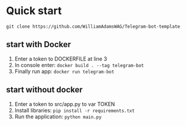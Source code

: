 

# Quick start

`git clone https://github.com/WilliamAdamsWAG/Telegram-bot-template`

## start with Docker

1. Enter a token to DOCKERFILE at line 3
2. In console enter:
`docker build . --tag telegram-bot`
3. Finally run app: 
`docker run telegram-bot`

## start without docker

1. Enter a token to src/app.py to var TOKEN
2. Install libraries:
`pip install -r requirements.txt`
3. Run the application: 
`python main.py`

